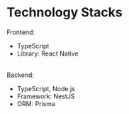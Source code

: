 <h1>Technology Stacks</h1>
<h>Frontend:</h>
<ul>
  <li>TypeScript</li>
  <li>Library: React Native</li>
  
</ul>

<br>
<h>Backend:</h>
<ul>
  <li>TypeScript, Node.js</li>
  <li>Framework: NestJS</li>
  <li>ORM: Prisma</li>
</ul>


